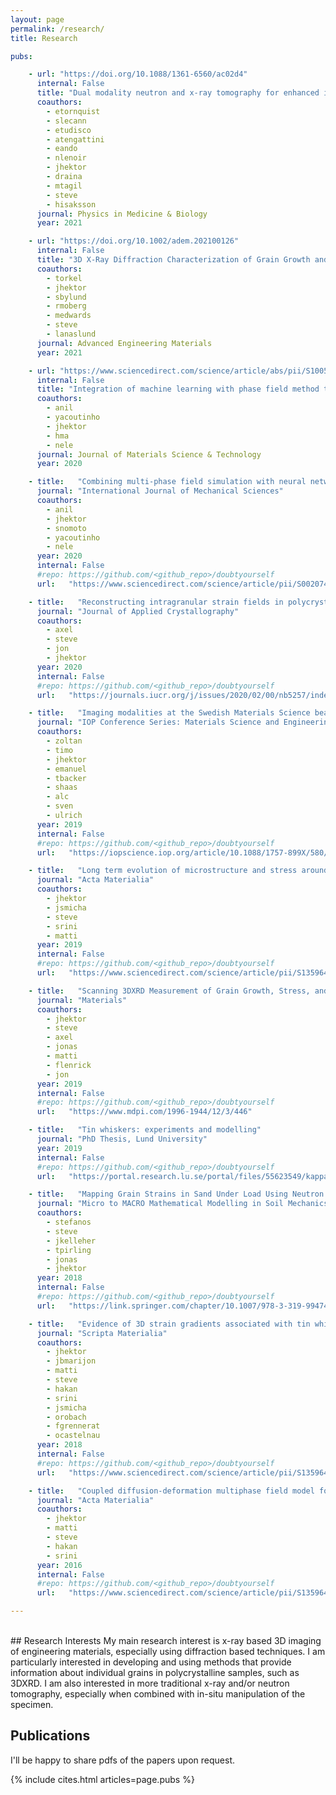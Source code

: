```yaml
---
layout: page
permalink: /research/
title: Research

pubs:

    - url: "https://doi.org/10.1088/1361-6560/ac02d4"
      internal: False
      title: "Dual modality neutron and x-ray tomography for enhanced image analysis of the bone-metal interface"
      coauthors:
        - etornquist
        - slecann
        - etudisco
        - atengattini
        - eando
        - nlenoir
        - jhektor
        - draina
        - mtagil
        - steve
        - hisaksson
      journal: Physics in Medicine & Biology
      year: 2021

    - url: "https://doi.org/10.1002/adem.202100126"
      internal: False
      title: "3D X-Ray Diffraction Characterization of Grain Growth and Recrystallization in Rolled Braze Clad Aluminum Sheet"
      coauthors:
        - torkel
        - jhektor
        - sbylund
        - rmoberg
        - medwards
        - steve
        - lanaslund
      journal: Advanced Engineering Materials
      year: 2021

    - url: "https://www.sciencedirect.com/science/article/abs/pii/S1005030220305156"
      internal: False
      title: "Integration of machine learning with phase field method to model the electromigration induced anode Cu6Sn5 IMC growth at Cu-Sn interface"
      coauthors:
        - anil
        - yacoutinho
        - jhektor
        - hma
        - nele
      journal: Journal of Materials Science & Technology
      year: 2020

    - title:   "Combining multi-phase field simulation with neural network analysis to unravel thermomigration accelerated growth of Cu6Sn5 IMC at cold side Cu-Sn interface"
      journal: "International Journal of Mechanical Sciences"
      coauthors:
        - anil
        - jhektor
        - snomoto
        - yacoutinho
        - nele
      year: 2020
      internal: False
      #repo: https://github.com/<github_repo>/doubtyourself
      url:   "https://www.sciencedirect.com/science/article/pii/S0020740320314466?casa_token=T19LWl7lElgAAAAA:N6keB0d9vEPATkhxE-BxKDz2NolkrgvkN0rS1pPFslj014KDx_rtZygE36sfJqFarBpATRIDto4"

    - title:   "Reconstructing intragranular strain fields in polycrystalline materials from scanning 3DXRD data"
      journal: "Journal of Applied Crystallography"
      coauthors:
        - axel
        - steve
        - jon
        - jhektor
      year: 2020
      internal: False
      #repo: https://github.com/<github_repo>/doubtyourself
      url:   "https://journals.iucr.org/j/issues/2020/02/00/nb5257/index.html"

    - title:   "Imaging modalities at the Swedish Materials Science beamline at PETRA III"
      journal: "IOP Conference Series: Materials Science and Engineering"
      coauthors:
        - zoltan
        - timo
        - jhektor
        - emanuel
        - tbacker
        - shaas
        - alc
        - sven
        - ulrich
      year: 2019
      internal: False
      #repo: https://github.com/<github_repo>/doubtyourself
      url:   "https://iopscience.iop.org/article/10.1088/1757-899X/580/1/012032/meta"

    - title:   "Long term evolution of microstructure and stress around tin whiskers investigated using scanning Laue microdiffraction"
      journal: "Acta Materialia"
      coauthors:
        - jhektor
        - jsmicha
        - steve
        - srini
        - matti
      year: 2019
      internal: False
      #repo: https://github.com/<github_repo>/doubtyourself
      url:   "https://www.sciencedirect.com/science/article/pii/S1359645419301077?via%3Dihub"

    - title:   "Scanning 3DXRD Measurement of Grain Growth, Stress, and Formation of Cu6Sn5 around a Tin Whisker during Heat Treatment"
      journal: "Materials"
      coauthors:
        - jhektor
        - steve
        - axel
        - jonas
        - matti
        - flenrick
        - jon
      year: 2019
      internal: False
      #repo: https://github.com/<github_repo>/doubtyourself
      url:   "https://www.mdpi.com/1996-1944/12/3/446"

    - title:   "Tin whiskers: experiments and modelling"
      journal: "PhD Thesis, Lund University"
      year: 2019
      internal: False
      #repo: https://github.com/<github_repo>/doubtyourself
      url:   "https://portal.research.lu.se/portal/files/55623549/kappa.pdf"

    - title:   "Mapping Grain Strains in Sand Under Load Using Neutron Diffraction Scanning"
      journal: "Micro to MACRO Mathematical Modelling in Soil Mechanics"
      coauthors:
        - stefanos
        - steve
        - jkelleher
        - tpirling
        - jonas
        - jhektor
      year: 2018
      internal: False
      #repo: https://github.com/<github_repo>/doubtyourself
      url:   "https://link.springer.com/chapter/10.1007/978-3-319-99474-1_3"

    - title:   "Evidence of 3D strain gradients associated with tin whisker growth"
      journal: "Scripta Materialia"
      coauthors:
        - jhektor
        - jbmarijon
        - matti
        - steve
        - hakan
        - srini
        - jsmicha
        - orobach
        - fgrennerat
        - ocastelnau
      year: 2018
      internal: False
      #repo: https://github.com/<github_repo>/doubtyourself
      url:   "https://www.sciencedirect.com/science/article/pii/S1359646217305420"

    - title:   "Coupled diffusion-deformation multiphase field model for elastoplastic materials applied to the growth of Cu6Sn5"
      journal: "Acta Materialia"
      coauthors:
        - jhektor
        - matti
        - steve
        - hakan
        - srini
      year: 2016
      internal: False
      #repo: https://github.com/<github_repo>/doubtyourself
      url:   "https://www.sciencedirect.com/science/article/pii/S1359645416300933?casa_token=YieDHnfE7csAAAAA:_lulNrX6fB_X1dBkixrH9EvP5g2yVPayicESc9xf5uPyzThgm42OVbd2fRlX9BAo99o9kiimipk"

---
```

<br>
## Research Interests
My main research interest is x-ray based 3D imaging of engineering materials, especially using diffraction based techniques.
I am particularly interested in developing and using methods that provide information about individual grains in polycrystalline samples, such as 3DXRD.
I am also interested in more traditional x-ray and/or neutron tomography, especially when combined with in-situ manipulation of the specimen.

## Publications
I'll be happy to share pdfs of the papers upon request.

{% include cites.html articles=page.pubs %}
